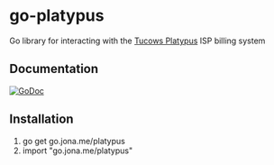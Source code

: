 go-platypus
==============

Go library for interacting with the [Tucows Platypus](http://www.ispbilling.com) ISP billing system

## Documentation
[![GoDoc](https://godoc.org/go.jona.me/platypus?status.png)](http://godoc.org/go.jona.me/platypus)

## Installation

1. go get go.jona.me/platypus
2. import "go.jona.me/platypus"

